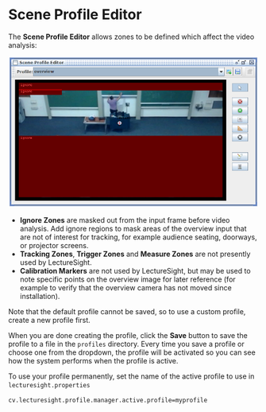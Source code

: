 # Scene Profile Editor

The **Scene Profile Editor** allows zones to be defined which affect the video analysis:

![Scene Profile Editor](../images/ls_scene_profile_editor.png "Scene Profile Editor")

* **Ignore Zones** are masked out from the input frame before video analysis. Add ignore regions to mask areas of the overview input that are not of interest for tracking, for example audience seating, doorways, or projector screens.
* **Tracking Zones**, **Trigger Zones** and **Measure Zones** are not presently used by LectureSight.
* **Calibration Markers** are not used by LectureSight, but may be used to note specific points on the overview image for later reference (for example to verify that the overview camera has not moved since installation).

Note that the default profile cannot be saved, so to use a custom profile, create a new profile first.

When you are done creating the profile, click the **Save** button to save the profile to a file in the `profiles` directory. Every time you save a profile or choose one from the dropdown, the profile will be activated so you can see how the system performs when the profile is active.

To use your profile permanently, set the name of the active profile to use in `lecturesight.properties`

    cv.lecturesight.profile.manager.active.profile=myprofile
